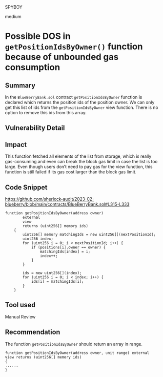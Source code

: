 SPYBOY

medium

# Possible DOS in `getPositionIdsByOwner()` function because of unbounded gas consumption

## Summary

In the `BlueBerryBank.sol` contract `getPositionIdsByOwner`  function is declared which returns the position ids of the position owner. We can only get this list of ids from the `getPositionIdsByOwner` view function.  There is no option to remove this ids from this array.

## Vulnerability Detail

## Impact
This function fetched all elements of the list from storage, which is really gas-consuming and even can break the block gas limit in case the list is too large. Even though users don’t need to pay gas for the view function, this function is still failed if its gas cost larger than the block gas limit.
## Code Snippet
https://github.com/sherlock-audit/2023-02-blueberry/blob/main/contracts/BlueBerryBank.sol#L315-L333
```solidity
function getPositionIdsByOwner(address owner)
        external
        view
        returns (uint256[] memory ids)
    {
        uint256[] memory matchingIds = new uint256[](nextPositionId);
        uint256 index;
        for (uint256 i = 0; i < nextPositionId; i++) {
            if (positions[i].owner == owner) {
                matchingIds[index] = i;
                index++;
            }
        }

        ids = new uint256[](index);
        for (uint256 i = 0; i < index; i++) {
            ids[i] = matchingIds[i];
        }
    }
```

## Tool used

Manual Review

## Recommendation
The function `getPositionIdsByOwner` should return an array in range.
```solidity
function getPositionIdsByOwner(address owner, unit range) external view returns (uint256[] memory ids)
{
......
}
```